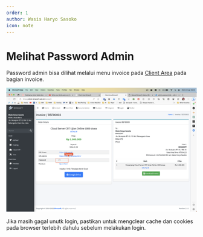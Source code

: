 ```yaml
---
order: 1
author: Wasis Haryo Sasoko
icon: note
---
```


# Melihat Password Admin

Password admin bisa dilihat melalui menu invoice pada [Client Area](https://client.bimasoft.web.id) pada bagian invoice.

![Password](/images/SCR-20230823-jbpv.png)

Jika masih gagal unutk login, pastikan untuk mengclear cache dan cookies pada browser terlebih dahulu sebelum melakukan login.